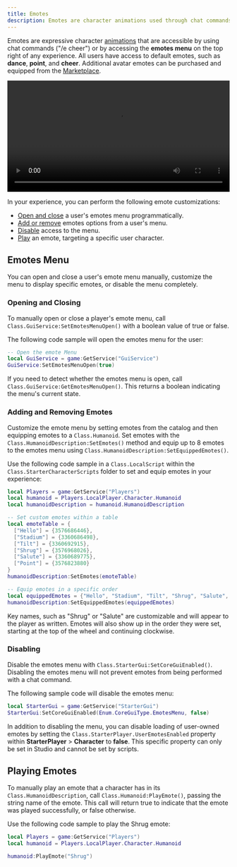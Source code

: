 ```yaml
---
title: Emotes
description: Emotes are character animations used through chat commands, or accessing the emotes menu.
---
```


Emotes are expressive character [animations](../animation/index.md) that are accessible by using chat commands ("/e cheer") or by accessing the **emotes menu** on the top right of any experience. All users have access to default emotes, such as **dance**, **point**, and **cheer**. Additional avatar emotes can be purchased and equipped from the [Marketplace](https://www.roblox.com/catalog).

<video src="../assets/avatar/avatar-emotes/Avatar-Emotes.mp4" controls width="100%"></video>

In your experience, you can perform the following emote customizations:

- [Open and close](#opening-and-closing) a user's emotes menu programmatically.
- [Add or remove](#adding-and-removing-emotes) emotes options from a user's menu.
- [Disable](#disabling) access to the menu.
- [Play](#playing-emotes) an emote, targeting a specific user character.

## Emotes Menu

You can open and close a user's emote menu manually, customize the menu to display specific emotes, or disable the menu completely.

### Opening and Closing

To manually open or close a player's emote menu, call `Class.GuiService:SetEmotesMenuOpen()` with a boolean value of true or false.

The following code sample will open the emotes menu for the user:

```lua
-- Open the emote Menu
local GuiService = game:GetService("GuiService")
GuiService:SetEmotesMenuOpen(true)
```

If you need to detect whether the emotes menu is open, call `Class.GuiService:GetEmotesMenuOpen()`. This returns a boolean indicating the menu's current state.

### Adding and Removing Emotes

Customize the emote menu by setting emotes from the catalog and then equipping emotes to a `Class.Humanoid`. Set emotes with the `Class.HumanoidDescription:SetEmotes()` method and equip up to 8 emotes to the emotes menu using `Class.HumanoidDescription:SetEquippedEmotes()`.

Use the following code sample in a `Class.LocalScript` within the `Class.StarterCharacterScripts` folder to set and equip emotes in your experience:

```lua
local Players = game:GetService("Players")
local humanoid = Players.LocalPlayer.Character.Humanoid
local humanoidDescription = humanoid.HumanoidDescription

-- Set custom emotes within a table
local emoteTable = {
  ["Hello"] = {3576686446},
  ["Stadium"] = {3360686498},
  ["Tilt"] = {3360692915},
  ["Shrug"] = {3576968026},
  ["Salute"] = {3360689775},
  ["Point"] = {3576823880}
}
humanoidDescription:SetEmotes(emoteTable)

-- Equip emotes in a specific order
local equippedEmotes = {"Hello", "Stadium", "Tilt", "Shrug", "Salute", "Point"}
humanoidDescription:SetEquippedEmotes(equippedEmotes)
```

<Alert severity="info">
Key names, such as "Shrug" or "Salute" are customizable and will appear to the player as written. Emotes will also show up in the order they were set, starting at the top of the wheel and continuing clockwise.
</Alert>

### Disabling

Disable the emotes menu with `Class.StarterGui:SetCoreGuiEnabled()`. Disabling the emotes menu will not prevent emotes from being performed with a chat command.

The following sample code will disable the emotes menu:

```lua
local StarterGui = game:GetService("StarterGui")
StarterGui:SetCoreGuiEnabled(Enum.CoreGuiType.EmotesMenu, false)
```

In addition to disabling the menu, you can disable loading of user-owned emotes by setting the `Class.StarterPlayer.UserEmotesEnabled` property within **StarterPlayer** > **Character** to **false**. This specific property can only be set in Studio and cannot be set by scripts.

## Playing Emotes

To manually play an emote that a character has in its `Class.HumanoidDescription`, call `Class.Humanoid:PlayEmote()`, passing the string name of the emote. This call will return true to indicate that the emote was played successfully, or false otherwise.

Use the following code sample to play the Shrug emote:

```lua
local Players = game:GetService("Players")
local humanoid = Players.LocalPlayer.Character.Humanoid

humanoid:PlayEmote("Shrug")
```
